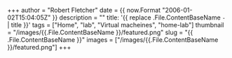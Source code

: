 +++
author = "Robert Fletcher"
date = {{ now.Format "2006-01-02T15:04:05Z" }}
description = ""
title: '{{ replace .File.ContentBaseName `-` ` ` | title }}'
tags = ["Home", "lab", "Virtual macheines", "home-lab"]
thumbnail = "/images/{{.File.ContentBaseName }}/featured.png"
slug = "{{ .File.ContentBaseName }}"
images = ["/images/{{.File.ContentBaseName }}/featured.png"]
+++
